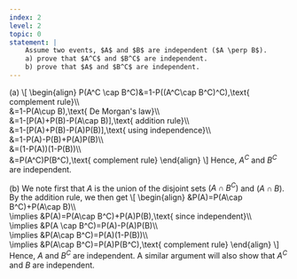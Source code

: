 ```yaml
---
index: 2
level: 2
topic: 0
statement: |
    Assume two events, $A$ and $B$ are independent ($A \perp B$).
    a) prove that $A^C$ and $B^C$ are independent.
    b) prove that $A$ and $B^C$ are independent.
---
```

(a) 
\\[
\begin{align}
P(A^C \cap B^C)&=1-P((A^C\cap B^C)^C),\text{ complement rule}\\\\\
&=1-P(A\cup B),\text{ De Morgan's law}\\\\\
&=1-[P(A)+P(B)-P(A\cap B)],\text{ addition rule}\\\\\
&=1-[P(A)+P(B)-P(A)P(B)],\text{ using independence}\\\\\
&=1-P(A)-P(B)+P(A)P(B)\\\\\
&=(1-P(A))(1-P(B))\\\\\
&=P(A^C)P(B^C),\text{ complement rule}
\end{align}
\\]
Hence, $A^C$ and $B^C$ are independent.


(b) 
We note first that $A$ is the union of the disjoint sets $(A\cap B^C)$ and $(A\cap B)$. By the addition rule, we then get
\\[
\begin{align}
&P(A)=P(A\cap B^C)+P(A\cap B)\\\\\
\implies &P(A)=P(A\cap B^C)+P(A)P(B),\text{ since independent}\\\\\
\implies &P(A \cap B^C)=P(A)-P(A)P(B)\\\\\
\implies &P(A\cap B^C)=P(A)(1-P(B))\\\\\
\implies &P(A\cap B^C)=P(A)P(B^C),\text{ complement rule}
\end{align}
\\]
Hence, $A$ and $B^C$ are independent. A similar argument will also show that $A^C$ and $B$ are independent.
